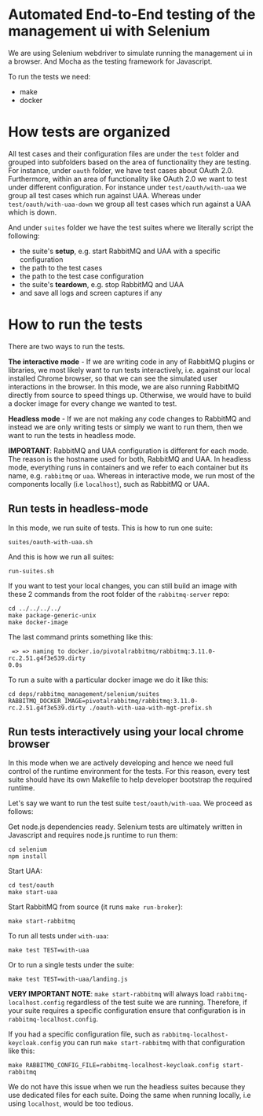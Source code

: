 # Automated End-to-End testing of the management ui with Selenium

We are using Selenium webdriver to simulate running the management ui in a browser.
And Mocha as the testing framework for Javascript.

To run the tests we need:
- make
- docker

# How tests are organized

All test cases and their configuration files are under the `test` folder and grouped into subfolders based on the area of functionality they are testing. For instance, under `oauth` folder, we have test cases about OAuth 2.0.
Furthermore, within an area of functionality like OAuth 2.0 we want to test under different configuration.
For instance under `test/oauth/with-uaa` we group all test cases which run against UAA. Whereas
under `test/oauth/with-uaa-down` we group all test cases which run against a UAA which is down.

And under `suites` folder we have the test suites where we literally script the following:
  - the suite's **setup**, e.g. start RabbitMQ and UAA with a specific configuration
  - the path to the test cases
  - the path to the test case configuration
  - the suite's **teardown**, e.g. stop RabbitMQ and UAA
  - and save all logs and screen captures if any

# How to run the tests

There are two ways to run the tests.

**The interactive mode** - If we are writing code in any of RabbitMQ plugins or
libraries, we most likely want to run tests interactively, i.e. against our local installed Chrome browser, so that we
can see the simulated user interactions in the browser. In this mode, we are also running RabbitMQ directly
from source to speed things up. Otherwise, we would have to build a docker image for every change we wanted to test.

**Headless mode** - If we are not making any code changes to RabbitMQ and instead
we are only writing tests or simply we want to run them, then we want to run the tests in headless mode.

**IMPORTANT**: RabbitMQ and UAA configuration is different for each mode. The reason is the hostname used
for both, RabbitMQ and UAA. In headless mode, everything runs in containers and we refer to each container but its
name, e.g. `rabbitmq` or `uaa`. Whereas in interactive mode, we run most of the components locally (i.e `localhost`), such as RabbitMQ or UAA.

## Run tests in headless-mode

In this mode, we run suite of tests. This is how to run one suite:
```
suites/oauth-with-uaa.sh
```

And this is how we run all suites:
```
run-suites.sh
```

If you want to test your local changes, you can still build an image with these 2 commands from the
root folder of the `rabbitmq-server` repo:
```
cd ../../../../
make package-generic-unix
make docker-image
```

The last command prints something like this:
```
 => => naming to docker.io/pivotalrabbitmq/rabbitmq:3.11.0-rc.2.51.g4f3e539.dirty                                                                            0.0s
```

To run a suite with a particular docker image we do it like this:
```
cd deps/rabbitmq_management/selenium/suites
RABBITMQ_DOCKER_IMAGE=pivotalrabbitmq/rabbitmq:3.11.0-rc.2.51.g4f3e539.dirty ./oauth-with-uaa-with-mgt-prefix.sh
```

## Run tests interactively using your local chrome browser

In this mode when we are actively developing and hence we need full control of the
runtime environment for the tests.
For this reason, every test suite should have its own Makefile to help developer bootstrap
the required runtime.

Let's say we want to run the test suite `test/oauth/with-uaa`. We proceed as follows:

Get node.js dependencies ready. Selenium tests are ultimately written in Javascript and
requires node.js runtime to run them:
```
cd selenium
npm install
```

Start UAA:
```
cd test/oauth
make start-uaa
```

Start RabbitMQ from source (it runs `make run-broker`):
```
make start-rabbitmq
```

To run all tests under `with-uaa`:
```
make test TEST=with-uaa
```
Or to run a single tests under the suite:
```
make test TEST=with-uaa/landing.js
```

**VERY IMPORTANT NOTE**: `make start-rabbitmq` will always load `rabbitmq-localhost.config`
regardless of the test suite we are running. Therefore, if your suite requires a specific
configuration ensure that configuration is in `rabbitmq-localhost.config`.

If you had a specific configuration file, such as `rabbitmq-localhost-keycloak.config` you can run
`make start-rabbitmq` with that configuration like this:
```
make RABBITMQ_CONFIG_FILE=rabbitmq-localhost-keycloak.config start-rabbitmq
```

We do not have this issue when we run the headless suites because they use dedicated files
for each suite. Doing the same when running locally, i.e using `localhost`, would be too tedious.
